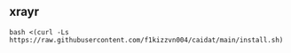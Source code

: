 ## xrayr
```
bash <(curl -Ls  https://raw.githubusercontent.com/f1kizzvn004/caidat/main/install.sh)
```

